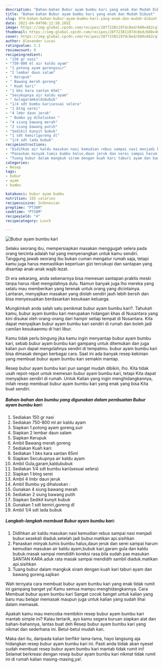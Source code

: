 ```yaml
---
description: "Bahan-bahan Bubur ayam bumbu kari yang enak dan Mudah Dibuat"
title: "Bahan-bahan Bubur ayam bumbu kari yang enak dan Mudah Dibuat"
slug: 974-bahan-bahan-bubur-ayam-bumbu-kari-yang-enak-dan-mudah-dibuat
date: 2021-04-04T06:12:58.165Z
image: https://img-global.cpcdn.com/recipes/28f72381197dc8ed/680x482cq70/bubur-ayam-bumbu-kari-foto-resep-utama.jpg
thumbnail: https://img-global.cpcdn.com/recipes/28f72381197dc8ed/680x482cq70/bubur-ayam-bumbu-kari-foto-resep-utama.jpg
cover: https://img-global.cpcdn.com/recipes/28f72381197dc8ed/680x482cq70/bubur-ayam-bumbu-kari-foto-resep-utama.jpg
author: Alexander Lucas
ratingvalue: 3.3
reviewcount: 9
recipeingredient:
- "150 gr nasi"
- "750-800 ml air kaldu ayam"
- "1 potong ayam gorengsuir"
- "2 lembar daun salam"
- " Kerupuk"
- " Bawang merah goreng"
- " Kuah kari"
- "1 bks kara santan 65ml"
- "Secukupnya air kaldu ayam"
- " Gulagaramkaldububuk"
- "1/4 sdt bumbu karisesuai selera"
- "1 btng serei"
- "4 lmbr daun jeruk"
- " Bumbu yg dihaluskan "
- "4 siung bawang merah"
- "2 siung bawang putih"
- "Sedikit kunyit bubuk"
- "1 sdt kemirigoreng dl"
- "1/4 sdt lada bubuk"
recipeinstructions:
- "Didihkan air kaldu masukan nasi kemudian rebus sampai nasi menjadi bubur.sesekali diaduk.setelah jadi bubur.matikan api.sisihkan"
- "Panaskan minyak.tumis bumbu halus,daun jeruk dan serei sampai harum kemudian masukan air kaldu ayam,bubuk kari,garam gula dan kaldu bubuk.masak sampai mendidih koreksi rasa.bila sudah pas masukan SANTAN KARA.aduk rata masak sampai mendidih sambil diaduk.matikan api.sisihkan"
- "Tuang bubur dalam mangkuk siram dengan kuah kari taburi ayam dan bawang goreng.sajikan"
categories:
- Resep
tags:
- bubur
- ayam
- bumbu

katakunci: bubur ayam bumbu 
nutrition: 155 calories
recipecuisine: Indonesian
preptime: "PT36M"
cooktime: "PT58M"
recipeyield: "4"
recipecategory: Lunch

---
```



![Bubur ayam bumbu kari](https://img-global.cpcdn.com/recipes/28f72381197dc8ed/680x482cq70/bubur-ayam-bumbu-kari-foto-resep-utama.jpg)

Selaku seorang ibu, mempersiapkan masakan menggugah selera pada orang tercinta adalah hal yang menyenangkan untuk kamu sendiri. Tanggung jawab seorang ibu bukan cuman mengatur rumah saja, tetapi kamu juga harus memastikan keperluan gizi tercukupi dan santapan yang disantap anak-anak wajib lezat.

Di era  sekarang, anda sebenarnya bisa memesan santapan praktis meski tanpa harus ribet mengolahnya dulu. Namun banyak juga lho mereka yang selalu mau memberikan yang terenak untuk orang yang dicintainya. Lantaran, menyajikan masakan yang diolah sendiri jauh lebih bersih dan bisa menyesuaikan berdasarkan kesukaan keluarga. 



Mungkinkah anda salah satu penikmat bubur ayam bumbu kari?. Tahukah kamu, bubur ayam bumbu kari merupakan hidangan khas di Nusantara yang kini disukai oleh orang-orang dari hampir setiap tempat di Nusantara. Kita dapat menyajikan bubur ayam bumbu kari sendiri di rumah dan boleh jadi camilan kesukaanmu di hari libur.

Kamu tidak perlu bingung jika kamu ingin menyantap bubur ayam bumbu kari, sebab bubur ayam bumbu kari gampang untuk ditemukan dan juga kalian pun dapat mengolahnya sendiri di tempatmu. bubur ayam bumbu kari bisa dimasak dengan berbagai cara. Saat ini ada banyak resep kekinian yang membuat bubur ayam bumbu kari semakin mantap.

Resep bubur ayam bumbu kari pun sangat mudah dibikin, lho. Kita tidak usah repot-repot untuk memesan bubur ayam bumbu kari, tetapi Kita dapat menyajikan sendiri di rumah. Untuk Kalian yang ingin menghidangkannya, inilah resep membuat bubur ayam bumbu kari yang enak yang bisa Kita buat sendiri.

<!--inarticleads1-->

##### Bahan-bahan dan bumbu yang digunakan dalam pembuatan Bubur ayam bumbu kari:

1. Sediakan 150 gr nasi
1. Sediakan 750-800 ml air kaldu ayam
1. Siapkan 1 potong ayam goreng,suir
1. Siapkan 2 lembar daun salam
1. Siapkan  Kerupuk
1. Ambil  Bawang merah goreng
1. Sediakan  Kuah kari:
1. Sediakan 1 bks kara santan 65ml
1. Siapkan Secukupnya air kaldu ayam
1. Ambil  Gula,garam,kaldububuk
1. Sediakan 1/4 sdt bumbu kari(sesuai selera)
1. Siapkan 1 btng serei
1. Ambil 4 lmbr daun jeruk
1. Ambil  Bumbu yg dihaluskan :
1. Gunakan 4 siung bawang merah
1. Sediakan 2 siung bawang putih
1. Siapkan Sedikit kunyit bubuk
1. Gunakan 1 sdt kemiri,goreng dl
1. Ambil 1/4 sdt lada bubuk




<!--inarticleads2-->

##### Langkah-langkah membuat Bubur ayam bumbu kari:

1. Didihkan air kaldu masukan nasi kemudian rebus sampai nasi menjadi bubur.sesekali diaduk.setelah jadi bubur.matikan api.sisihkan
1. Panaskan minyak.tumis bumbu halus,daun jeruk dan serei sampai harum kemudian masukan air kaldu ayam,bubuk kari,garam gula dan kaldu bubuk.masak sampai mendidih koreksi rasa.bila sudah pas masukan SANTAN KARA.aduk rata masak sampai mendidih sambil diaduk.matikan api.sisihkan
1. Tuang bubur dalam mangkuk siram dengan kuah kari taburi ayam dan bawang goreng.sajikan




Wah ternyata cara membuat bubur ayam bumbu kari yang enak tidak rumit ini gampang banget ya! Kamu semua mampu menghidangkannya. Cara Membuat bubur ayam bumbu kari Sangat cocok banget untuk kalian yang baru mau belajar memasak maupun juga untuk kalian yang sudah lihai dalam memasak.

Apakah kamu mau mencoba membikin resep bubur ayam bumbu kari mantab simple ini? Kalau tertarik, ayo kamu segera buruan siapkan alat dan bahan-bahannya, lantas buat deh Resep bubur ayam bumbu kari yang nikmat dan sederhana ini. Betul-betul mudah kan. 

Maka dari itu, daripada kalian berfikir lama-lama, hayo langsung aja hidangkan resep bubur ayam bumbu kari ini. Pasti anda tiidak akan nyesel sudah membuat resep bubur ayam bumbu kari mantab tidak rumit ini! Selamat berkreasi dengan resep bubur ayam bumbu kari nikmat tidak rumit ini di rumah kalian masing-masing,ya!.

